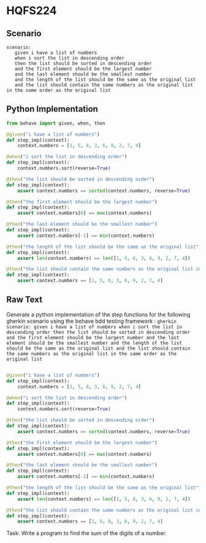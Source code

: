 # HQFS224
## Scenario
```gherkin
scenario: 
   given i have a list of numbers 
   when i sort the list in descending order 
   then the list should be sorted in descending order 
   and the first element should be the largest number 
   and the last element should be the smallest number 
   and the length of the list should be the same as the original list 
   and the list should contain the same numbers as the original list in the same order as the original list
```


## Python Implementation
```python
from behave import given, when, then

@given("i have a list of numbers")
def step_impl(context):
    context.numbers = [1, 5, 8, 3, 6, 9, 2, 7, 4]

@when("i sort the list in descending order")
def step_impl(context):
    context.numbers.sort(reverse=True)

@then("the list should be sorted in descending order")
def step_impl(context):
    assert context.numbers == sorted(context.numbers, reverse=True)

@then("the first element should be the largest number")
def step_impl(context):
    assert context.numbers[0] == max(context.numbers)

@then("the last element should be the smallest number")
def step_impl(context):
    assert context.numbers[-1] == min(context.numbers)

@then("the length of the list should be the same as the original list")
def step_impl(context):
    assert len(context.numbers) == len([1, 5, 8, 3, 6, 9, 2, 7, 4])

@then("the list should contain the same numbers as the original list in the same order as the original list")
def step_impl(context):
    assert context.numbers == [1, 5, 8, 3, 6, 9, 2, 7, 4]
```


## Raw Text
Generate a python implementation of the step functions for the following gherkin scenario using the behave bdd testing framework : ```gherkin scenario: given i have a list of numbers when i sort the list in descending order then the list should be sorted in descending order and the first element should be the largest number and the last element should be the smallest number and the length of the list should be the same as the original list and the list should contain the same numbers as the original list in the same order as the original list ```



```python from behave import given, when, then

@given("i have a list of numbers")
def step_impl(context):
    context.numbers = [1, 5, 8, 3, 6, 9, 2, 7, 4]

@when("i sort the list in descending order")
def step_impl(context):
    context.numbers.sort(reverse=True)

@then("the list should be sorted in descending order")
def step_impl(context):
    assert context.numbers == sorted(context.numbers, reverse=True)

@then("the first element should be the largest number")
def step_impl(context):
    assert context.numbers[0] == max(context.numbers)

@then("the last element should be the smallest number")
def step_impl(context):
    assert context.numbers[-1] == min(context.numbers)

@then("the length of the list should be the same as the original list")
def step_impl(context):
    assert len(context.numbers) == len([1, 5, 8, 3, 6, 9, 2, 7, 4])

@then("the list should contain the same numbers as the original list in the same order as the original list")
def step_impl(context):
    assert context.numbers == [1, 5, 8, 3, 6, 9, 2, 7, 4]
```

Task: Write a program to find the sum of the digits of a number.
